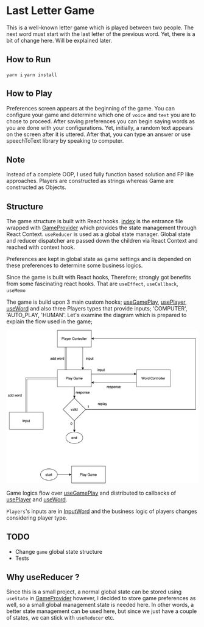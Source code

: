 # Last Letter Game
This is a well-known letter game which is played between two people. The next word must start with the last letter of the previous word. 
Yet, there is a bit of change here. Will be explained later.

## How to Run
`yarn i` `yarn install`

## How to Play
Preferences screen appears at the beginning of the game. You can configure your game
and determine which one of `voice` and `text` you are to chose to proceed.
After saving preferences you can begin saying words as you are done with your configurations. 
Yet, initially, a random text appears on the screen after it is uttered. After that,
you can type an answer or use speechToText library by speaking to computer.

## Note
Instead of a complete OOP, I used fully function based solution and FP like approaches.
Players are constructed as strings whereas Game are constructed as Objects.

## Structure
The game structure is built with React hooks. [index](./src/index.tsx) is the entrance file wrapped with 
[GameProvider](./src/context/GameProvider.tsx) which provides the state management through React Context. `useReducer` 
is used as a global state manager. Global state and reducer dispatcher are passed down the children via React Context and  
reached with context hook.

Preferences are kept in global state as game settings and is depended on these preferences to determine some business logics.

Since the game is built with React hooks, Therefore; strongly got benefits from some fascinating react hooks.
That are `useEffect`,  `useCallback`, `useMemo`

The game is build upon 3 main custom hooks; [useGamePlay](./src/hooks/useGamePlay.ts), [usePlayer](./src/hooks/usePlayer.ts), [useWord](./src/hooks/useWord.ts)
and also three Players types that provide inputs; 'COMPUTER', 'AUTO_PLAY, 'HUMAN'. Let's examine
 the diagram which is prepared to explain the flow used in the game;

![Last letter diagram](./src/assets/last-letter.jpg?raw=true "Last letter diagram")

Game logics flow over [useGamePlay](./src/hooks/useGamePlay.ts) and distributed to callbacks of [usePlayer](./src/hooks/usePlayer.ts) and
[useWord](./src/hooks/useWord.ts).

`Players`'s inputs are in [InputWord](./src/presenters/game/inputs/InputWord.tsx) and the business logic of players 
changes considering player type.

## TODO
 - Change `game` global state structure
 - Tests

## Why useReducer ?
Since this is a small project, a normal global state can be stored using `useState` in [GameProvider](./src/context/GameProvider.tsx)
however, I decided to store game preferences as well, so a small global management state is needed here.
In other words, a better state management can be used here, but since we just have a couple of states, 
we can stick with `useReducer` etc.
